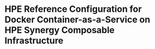 # HPE Reference Configuration for Docker Container-as-a-Service on HPE Synergy Composable Infrastructure



